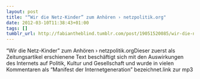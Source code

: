 ```yaml
---
layout: post
title: "“Wir die Netz-Kinder” zum Anhören › netzpolitik.org"
date: 2012-03-10T11:38:43+01:00
tags: []
tumblr_url: http://fabiantheblind.tumblr.com/post/19051520085/wir-die-netz-kinder-zum-anhoren-netzpolitik-org
---
```

“Wir die Netz-Kinder” zum Anhören › netzpolitik.orgDieser zuerst als Zeitungsartikel erschienene Text beschäftigt sich mit den Auswirkungen des Internets auf Politik, Kultur und Gesellschaft und wurde in vielen Kommentaren als “Manifest der Internetgeneration” bezeichnet.link zur mp3
